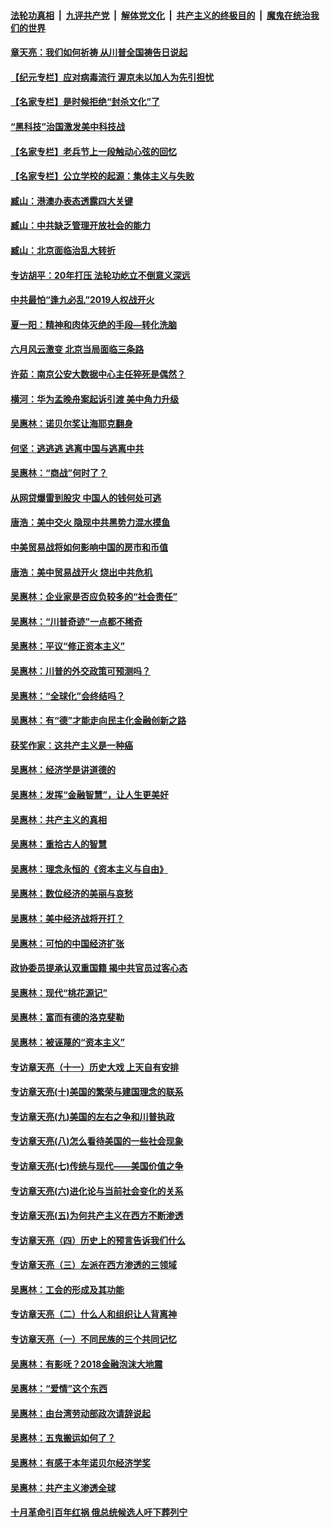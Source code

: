 ####  [法轮功真相](../../../../basic/blob/master/README.md?t=05072001) &nbsp;|&nbsp; [九评共产党](../../../../9ping.md/blob/master/README.md?t=05072001) &nbsp;|&nbsp; [解体党文化](../../../../jtdwh.md/blob/master/README.md?t=05072001)  &nbsp;|&nbsp; [共产主义的终极目的](../../../../gczydzjmd.md/blob/master/README.md?t=05072001) &nbsp;|&nbsp; [魔鬼在统治我们的世界](../../../../mgztzwmdsj.md/blob/master/README.md?t=05072001) 

#### [章天亮：我们如何祈祷 从川普全国祷告日说起](../pages/nsc423/n11944627.md?t=05072001) 

#### [【纪元专栏】应对病毒流行 渥京未以加人为先引担忧](../pages/nsc423/n11875714.md?t=05072001) 

#### [【名家专栏】是时候拒绝“封杀文化”了](../pages/nsc423/n11814093.md?t=05072001) 

#### [“黑科技”治国激发美中科技战](../pages/nsc423/n11638056.md?t=05072001) 

#### [【名家专栏】老兵节上一段触动心弦的回忆](../pages/nsc423/n11646016.md?t=05072001) 

#### [【名家专栏】公立学校的起源：集体主义与失败](../pages/nsc423/n11601833.md?t=05072001) 

#### [臧山：港澳办表态透露四大关键](../pages/nsc423/n11421628.md?t=05072001) 

#### [臧山：中共缺乏管理开放社会的能力](../pages/nsc423/n11407457.md?t=05072001) 

#### [臧山：北京面临治乱大转折](../pages/nsc423/n11406895.md?t=05072001) 

#### [专访胡平：20年打压 法轮功屹立不倒意义深远](../pages/nsc423/n11398800.md?t=05072001) 

#### [中共最怕“逢九必乱”2019人权战开火](../pages/nsc423/n11385248.md?t=05072001) 

#### [夏一阳：精神和肉体灭绝的手段—转化洗脑](../pages/nsc423/n11368250.md?t=05072001) 

#### [六月风云激变 北京当局面临三条路](../pages/nsc423/n11313668.md?t=05072001) 

#### [许茹：南京公安大数据中心主任猝死是偶然？](../pages/nsc423/n11064744.md?t=05072001) 

#### [横河：华为孟晚舟案起诉引渡 美中角力升级](../pages/nsc423/n11027230.md?t=05072001) 

#### [吴惠林：诺贝尔奖让海耶克翻身](../pages/nsc423/n10890049.md?t=05072001) 

#### [何坚：逃逃逃 逃离中国与逃离中共](../pages/nsc423/n10592891.md?t=05072001) 

#### [吴惠林：“商战”何时了？](../pages/nsc423/n10573558.md?t=05072001) 

#### [从网贷爆雷到股灾 中国人的钱何处可逃](../pages/nsc423/n10572800.md?t=05072001) 

#### [唐浩：美中交火 隐现中共黑势力混水摸鱼](../pages/nsc423/n10544040.md?t=05072001) 

#### [中美贸易战将如何影响中国的房市和币值](../pages/nsc423/n10543697.md?t=05072001) 

#### [唐浩：美中贸易战开火 烧出中共危机](../pages/nsc423/n10540126.md?t=05072001) 

#### [吴惠林：企业家是否应负较多的“社会责任”](../pages/nsc423/n10535022.md?t=05072001) 

#### [吴惠林：“川普奇迹”一点都不稀奇](../pages/nsc423/n10512808.md?t=05072001) 

#### [吴惠林：平议“修正资本主义”](../pages/nsc423/n10495724.md?t=05072001) 

#### [吴惠林：川普的外交政策可预测吗？](../pages/nsc423/n10462387.md?t=05072001) 

#### [吴惠林：“全球化”会终结吗？](../pages/nsc423/n10452838.md?t=05072001) 

#### [吴惠林：有“德”才能走向民主化金融创新之路](../pages/nsc423/n10432292.md?t=05072001) 

#### [获奖作家：这共产主义是一种癌](../pages/nsc423/n10431541.md?t=05072001) 

#### [吴惠林：经济学是讲道德的](../pages/nsc423/n10398014.md?t=05072001) 

#### [吴惠林：发挥“金融智慧”，让人生更美好](../pages/nsc423/n10375019.md?t=05072001) 

#### [吴惠林：共产主义的真相](../pages/nsc423/n10351394.md?t=05072001) 

#### [吴惠林：重拾古人的智慧](../pages/nsc423/n10337691.md?t=05072001) 

#### [吴惠林：理念永恒的《资本主义与自由》](../pages/nsc423/n10316274.md?t=05072001) 

#### [吴惠林：数位经济的美丽与哀愁](../pages/nsc423/n10292946.md?t=05072001) 

#### [吴惠林：美中经济战将开打？](../pages/nsc423/n10258825.md?t=05072001) 

#### [吴惠林：可怕的中国经济扩张](../pages/nsc423/n10219147.md?t=05072001) 

#### [政协委员提承认双重国籍 揭中共官员过客心态](../pages/nsc423/n10208809.md?t=05072001) 

#### [吴惠林：现代“桃花源记”](../pages/nsc423/n10185234.md?t=05072001) 

#### [吴惠林：富而有德的洛克斐勒](../pages/nsc423/n10142264.md?t=05072001) 

#### [吴惠林：被诬蔑的“资本主义”](../pages/nsc423/n10124816.md?t=05072001) 

#### [专访章天亮（十一）历史大戏 上天自有安排](../pages/nsc423/n10094905.md?t=05072001) 

#### [专访章天亮(十)美国的繁荣与建国理念的联系](../pages/nsc423/n10094899.md?t=05072001) 

#### [专访章天亮(九)美国的左右之争和川普执政](../pages/nsc423/n10094889.md?t=05072001) 

#### [专访章天亮(八)怎么看待美国的一些社会现象](../pages/nsc423/n10094857.md?t=05072001) 

#### [专访章天亮(七)传统与现代——美国价值之争](../pages/nsc423/n10093140.md?t=05072001) 

#### [专访章天亮(六)进化论与当前社会变化的关系](../pages/nsc423/n10092036.md?t=05072001) 

#### [专访章天亮(五)为何共产主义在西方不断渗透](../pages/nsc423/n10083620.md?t=05072001) 

#### [专访章天亮（四）历史上的预言告诉我们什么](../pages/nsc423/n10083606.md?t=05072001) 

#### [专访章天亮（三）左派在西方渗透的三领域](../pages/nsc423/n10081115.md?t=05072001) 

#### [吴惠林：工会的形成及其功能](../pages/nsc423/n10080633.md?t=05072001) 

#### [专访章天亮（二）什么人和组织让人背离神](../pages/nsc423/n10076637.md?t=05072001) 

#### [专访章天亮（一）不同民族的三个共同记忆](../pages/nsc423/n10074188.md?t=05072001) 

#### [吴惠林：有影呒？2018金融泡沫大地震](../pages/nsc423/n10040534.md?t=05072001) 

#### [吴惠林：“爱情”这个东西](../pages/nsc423/n10019423.md?t=05072001) 

#### [吴惠林：由台湾劳动部政次请辞说起](../pages/nsc423/n9979679.md?t=05072001) 

#### [吴惠林：五鬼搬运如何了？](../pages/nsc423/n9925338.md?t=05072001) 

#### [吴惠林：有感于本年诺贝尔经济学奖](../pages/nsc423/n9871883.md?t=05072001) 

#### [吴惠林：共产主义渗透全球](../pages/nsc423/n9812748.md?t=05072001) 

#### [十月革命引百年红祸 俄总统候选人吁下葬列宁](../pages/nsc423/n9810182.md?t=05072001) 

